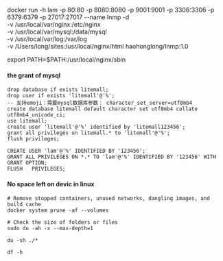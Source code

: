 docker run -h lam -p 80:80 -p 8080:8080 -p 9001:9001 -p 3306:3306 -p 6379:6379 -p 27017:27017 --name lnmp -d \
  -v /usr/local/var/nginx:/etc/nginx \
  -v /usr/local/var/mysql:/data/mysql \
  -v /usr/local/var/log:/var/log \
  -v /Users/long/sites:/usr/local/nginx/html haohonglong/lnmp:1.0


export PATH=$PATH:/usr/local/nginx/sbin


#### the grant of mysql
    drop database if exists litemall;
    drop user if exists 'litemall'@'%';
    -- 支持emoji：需要mysql数据库参数： character_set_server=utf8mb4
    create database litemall default character set utf8mb4 collate utf8mb4_unicode_ci;
    use litemall;
    create user 'litemall'@'%' identified by 'litemall123456';
    grant all privileges on litemall.* to 'litemall'@'%';
    flush privileges;

    CREATE USER 'lam'@'%' IDENTIFIED BY '123456';
    GRANT ALL PRIVILEGES ON *.* TO 'lam'@'%' IDENTIFIED BY '123456' WITH GRANT OPTION;
    FLUSH   PRIVILEGES;


#### No space left on devic in linux
    # Remove stopped containers, unused networks, dangling images, and build cache
    docker system prune -af --volumes

    # Check the size of folders or files
    sudo du -ah -x --max-depth=1
    
    du -sh ./*

    df -h
